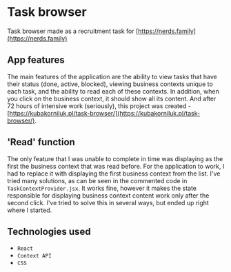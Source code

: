 # Task browser

Task browser made as a recruitment task for [https://nerds.family](https://nerds.family)

## App features

The main features of the application are the ability to view tasks that have their status (done, active, blocked), viewing business contexts unique to each task, and the ability to read each of these contexts. In addition, when you click on the business context, it should show all its content. And after 72 hours of intensive work (seriously), this project was created - [https://kubakorniluk.pl/task-browser/](https://kubakorniluk.pl/task-browser/).

## 'Read' function

The only feature that I was unable to complete in time was displaying as the first the business context that was read before. For the application to work, I had to replace it with displaying the first business context from the list. I've tried many solutions, as can be seen in the commented code in ```TaskContextProvider.jsx```. It works fine, however it makes the state responsible for displaying business context content work only after the second click. I've tried to solve this in several ways, but ended up right where I started.

## Technologies used
* ```React```
* ```Context API```
* ```CSS```